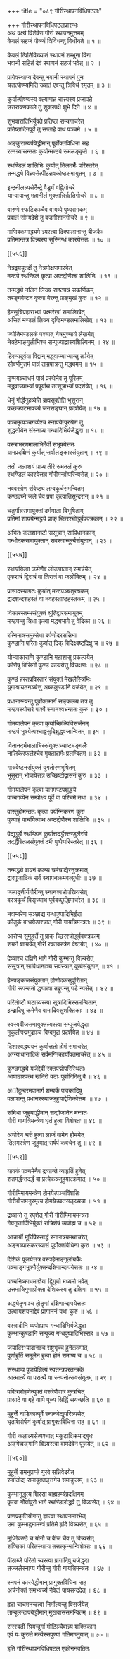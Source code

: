 +++
title = "०८९ गौरीस्थापनविधिपटलः"

+++
गौरीस्थापनविधिपटलप्रारम्भः  
अथ वक्ष्ये विशेषेण गौरी स्थापनमुत्तमम्  
केवलं सहजं पौष्ण्यं त्रिविधन्तु विधीयते ॥ १ ॥


केवलं त्वितिविख्यातं स्थापनं शम्भुना विना  
भवानी सहितं देवं स्थापनं सहजं भवेत् ॥ २ ॥


प्रागेवस्थाप्य देवन्तु भवानी स्थापनं पुनः  
यत्तत्पौष्ण्यमिति ख्यातं एवन्तु त्रिविधं स्मृतम् ॥ ३ ॥


कुर्यात्पौष्ण्यस्य क्ल्याणन्न चान्न्यस्य प्रजापते  
उत्तरायणकाले तु शुक्लपक्षे शुभे दिने ॥ ४ ॥


शुभवारादिभिर्युक्ते प्रतिष्ठां सम्यगाचरेत्  
प्रतिष्ठादिनपूर्वे तु सप्ताहे वाथ पञ्चमे ॥ ५ ॥


अङ्कुराण्यर्पयेद्धीमान् पूर्वोक्तविधिना सह  
रत्नन्न्यासन्ततः कुर्यान्मण्टपे समलङ्कृते ॥ ६ ॥


स्थण्डिलं शालिभिः कुर्यात् तिलदर्भैः परिस्तरेत्  
तन्मद्ध्ये विन्न्यसेत्पीठन्नवकोष्ठसमायुतम् ॥ ७ ॥


इन्द्रनीलन्न्यसेदैन्द्रे वैडूर्यं वह्निगोचरे  
याम्यायान्तु महानीलं मुक्तान्निर्ऋतिगोचरे ॥ ८ ॥


वारुणे स्फटिकञ्चैव वायव्ये पुष्यरागकम्  
प्रवालं सौम्यदेशे तु वज्रमीशानगोचरे ॥ ९ ॥


माणिक्कम्मद्ध्यमे न्न्यस्त्वा दिक्पालानान्तु बीजकैः  
प्रतिमान्तत्र विन्न्यस्य सुस्निग्धं कारयेत्ततः ॥ १० ॥



[[५५६]]  

नेत्रद्वययुतर्क्षे तु नेत्रमोक्षणमारभेत्  
मण्टपे स्थण्डिलं कृत्वा अष्टद्रोणैश्च शालिभिः ॥ ११ ॥


तन्मद्ध्ये नलिनं लिख्य साष्टपत्रं सकर्णिकम्  
तरङ्गवेष्टनं कृत्वा बेरन्तु प्राङ्मुखं कुरु ॥ १२ ॥


हेमसूचिप्रहाराभ्यां पक्ष्मरेखां समालिखेत्  
असितं मण्डलं लिख्य दृष्टिमण्डलमालिखेत् ॥ १३ ॥


ज्योतिर्मण्डलकं पश्चात् नेत्रमुच्चार्य लेखयेत्  
नेत्रहेमाङ्गुलीभिश्च सम्पूज्याद्वास्यशिल्पिनम् ॥ १४ ॥


हिरण्यदूर्वया विद्वान् मद्ध्वाज्याभ्यान्तु तर्पयेत्  
सौवर्णमुत्तमं पात्रं ताम्रपात्रन्तु मद्ध्यमम् ॥ १५ ॥


मृण्मयञ्चाधमं पात्रं प्रस्थेनैव तु पूरितम्  
मद्ध्वाज्याभ्यां प्रपूर्याथ तत्सूत्राभ्यां प्रदर्शयेत् ॥ १६ ॥


धेनुं गौर्द्धेनुहव्येति ब्रह्मसूक्तेति भूसुरान्  
प्रच्छन्नपटमावर्ज्य जनसङ्घान् प्रदर्शयेत् ॥ १७ ॥


पञ्चमृत्पञ्चगव्यैश्च स्नापयेत्पुरुषेण तु  
शुद्धतोयेन संस्नाप्य गन्धादिभिर्यजेद्धृदा ॥ १८ ॥


वस्त्राभरणमालाभिर्देवीं सभूषयेत्ततः  
ग्रामप्रदक्षिणं कुर्यात् सर्वालङ्कारसंयुताम् ॥ १९ ॥


ततो जलाशयं प्राप्य तीरे समतलं कुरु  
स्थण्डिलं कारयेत्तत्र गौरीमन्त्रोपरिन्यसेत् ॥ २० ॥


नववस्त्रेण संवेष्ट्य लम्बकूर्चसमन्वितम्  
कण्ठदघ्ने जले चैव प्रपां कृत्वातिसुन्दरान् ॥ २१ ॥


चतुर्गौत्रसमायुक्तां दर्भमाला विभूषिताम्  
प्रतिमां शाययेन्मद्ध्ये प्राक् च्छिरश्चोर्द्ध्ववक्त्रकाम् ॥ २२ ॥


अभितः कलशानष्टौ ससूत्रान् सापिधानकान्  
गन्धोदकसमायुक्तान् सवस्त्रान्कूर्चसंयुतान् ॥ २३ ॥



[[५५७]]  

स्थापयित्वा क्रमेणैव लोकपालान् समर्चयेत्  
एकरात्रं द्विरात्रं वा त्रिरात्रं वा जलोषितम् ॥ २४ ॥


प्रासादस्याग्रतः कुर्यात् मण्टपञ्चतुरश्रकम्  
द्वादशन्दशहस्तं वा नवहस्ताष्टहस्तकम् ॥ २५ ॥


विकारस्तम्भसंयुक्तं श्रुतिद्वारसमायुतम्  
मण्टपन्तु त्रिधा कृत्वा मद्ध्यभागे तु वेदिका ॥ २६ ॥


रत्निमात्रसमुत्सेधा दर्पणोदरसन्निभा  
कुण्डानि परितः कुर्यात् दिक् विदिक्ष्वष्टदिक्षु च ॥ २७ ॥


योन्याकाराणि कुण्डानि महाशासु प्रकल्पयेत्  
कोणेषु बिसिनी कुण्डं कल्पयेत्तु विचक्षणः ॥ २८ ॥


कुण्डं हस्तप्रविस्तारं संयुक्तं मेखलैस्त्रिभिः  
युगाश्रायतनञ्चेत्तु अब्जकुण्डानि वर्जयेत् ॥ २९ ॥


प्रधानाग्न्यन्तु पूर्वोक्तमार्गं सङ्कल्प्य तत्र तु  
मण्टपस्योत्तरे पार्श्वे स्नानश्वभ्रन्ततः कुरु ॥ ३० ॥


गोमयालेपनं कृत्वा कुर्याच्छिल्पिविसर्जनम्  
मण्टपं भूषयेत्पश्चाद्वसुदिक्षुद्ध्वजान्वितम् ॥ ३१ ॥


वितानदर्भमालाभिस्संयुक्तञ्चाष्टमङ्गलैः  
नालिकेरफलैश्चैव मुक्तादामैः प्रलम्बितम् ॥ ३२ ॥


गात्रवेष्टनसंयुक्तं युगतोरणभूषितम्  
भूसुरान् भोजयेत्तत्र उच्छिष्टोद्वासनं कुरु ॥ ३३ ॥


गोमयालेपनं कृत्वा यागमण्टपशुद्धये  
पञ्चगव्येन सम्प्रोक्ष्य पूर्वे वा पश्चिमे तथा ॥ ३४ ॥


वास्तुहोमन्ततः कृत्वा पर्यग्निकरणं कुरु  
पुण्याहं वाचयित्वाथ अष्टद्रोणैश्च शालिभिः ॥ ३५ ॥


वेद्यूर्द्ध्वे स्थण्डिलं कुर्यात्तदर्द्धैस्तण्डुलैरपि  
तदर्द्धैस्तिलसंयुक्तं दर्भैः पुष्पैःपरिस्तरेत् ॥ ३६ ॥



[[५५८]]  

तन्मद्ध्ये शयनं कल्प्य चर्मचाद्यैरनुक्रमात्  
द्वारपूजादिकं सर्वं स्थापनक्रमवत्सुधीः ॥ ३७ ॥


जलादुत्तीर्यगौरीन्तु स्नानश्वभ्रोपरिन्न्यसेत्  
वस्त्रकूर्चं विसृज्याथ पूर्ववच्छुद्धिमाचरेत् ॥ ३८ ॥


नवाम्बरेण सञ्छाद्य गन्धपुष्पादिभिर्हृदा  
कौतुकं बन्धयेत्पश्चात् गौरी गायत्रिमन्त्रतः ॥ ३९ ॥


आरोप्य सुमुहूर्त्ते तु प्राक् च्छिरश्चोर्द्ध्ववक्त्रकाम्  
शयने शाययेत् गौरीं रक्तवस्त्रेण वेष्टयेत् ॥ ४० ॥


देव्याश्च दक्षिणे भागे गौरी कुम्भन्तु विन्न्यसेत्  
ससूत्रान् सापिधानाञ्च सवस्त्रान् कूर्चसंयुतान् ॥ ४१ ॥


हेमपङ्कजसंयुक्तान् द्रोणोदकसुपूरितान्  
गौरी रूपन्ततो द्ध्यात्वा तद्रूपन्तु घटे न्यसेत् ॥ ४२ ॥


परितोष्टौ घटान्न्यस्त्वा सूत्रादिभिस्समन्वितान्  
इन्द्रादिषु क्रमेणैव वामादिवसुशक्तिकाः ॥ ४३ ॥


स्वस्वबीजसमायुक्तन्न्यस्त्वा सम्पूजयेद्धृदा  
मुकुलीपद्ममुद्राञ्च बिम्बमुद्रां प्रदर्शयेत् ॥ ४४ ॥


दिशास्वद्ध्ययनं कुर्यात्ततो होमं समाचरेत्  
अग्न्याधानादिकं सर्वमग्निकार्योक्तमाचरेत् ॥ ४५ ॥


कुण्डमद्ध्ये यजेद्देवीं रक्तपद्मोपरिस्थिताः  
आषाढाश्वत्थ खदिरो वटाः पूर्वादिदिक्षु वै ॥ ४६ ॥


अौदुम्बरमपामार्गं शम्यर्कं पावकादिषु  
पलाशन्तु प्रधानस्स्याज्जुहुयाद्देशिकोत्तमः ॥ ४७ ॥


समिधा जुहुयाद्धीमान् सद्योजातेन मन्त्रतः  
गौरी गायत्रिमन्त्रेण घृतं हुत्वा विशेषतः ॥ ४८ ॥


अघोरेण चरुं हुत्वा लाजं वामेन होमयेत्  
तिलमस्त्रेण जुहुयात् सर्षपं कवचेन तु ॥ ४९ ॥



[[५५९]]  

यावकं पञ्चमेनैव द्रव्यान्ते व्याहृतिं हुनेत्  
शतमर्द्धन्तदर्द्धं वा प्रत्येकञ्जुहुयात्क्रमात् ॥ ५० ॥


गौरीमिमायमन्त्रेण होमयेत्पञ्चविंशतिः  
गौरीबीजमनुस्मृत्य होमयेच्छतसङ्ख्यया ॥ ५१ ॥


द्रव्यान्ते तु स्पृशेत् गौरीं गौरीमिमायमन्त्रतः  
गेयनृत्तादिभिर्युक्तं रात्रिशेषं व्यपोह्य च ॥ ५२ ॥


आचार्यो मूर्त्तिपैस्सार्द्धं स्नानत्रयमथाचरेत्  
अङ्गन्न्यासकरन्न्यासं पूर्वोक्तविधिना कुरु ॥ ५३ ॥


देशिकं पूजयेत्तत्र वस्त्रहेमाङ्गुलीयकैः  
पञ्चाङ्गभूषणैर्युक्तन्दक्षिणान्दापयेत्ततः ॥ ५४ ॥


पञ्चनिष्काधमाज्ञेया द्विगुणो मध्यमो भवेत्  
उत्तमात्रिगुणाप्रोक्ता देशिकस्य तु दक्षिणा ॥ ५५ ॥


अद्ध्येतॄणाञ्च होतॄणां दक्षिणान्दापयेत्ततः  
उत्थायशयनाद्देवं प्रागाननं यथा कुरु ॥ ५६ ॥


वस्त्रादीनि व्यपोह्याथ गन्धादिभिर्यजेद्धृदा  
कुम्भान्कुण्डानि सम्पूज्य गन्धपुष्पादिभिस्सह ॥ ५७ ॥


जयादिरभ्यादानञ्च राष्ट्रभृच्च हुनेत्क्रमात्  
पूर्णाहुतिं समूलेन हुत्वा होमं समाप्य च ॥ ५८ ॥


संस्थाप्य पूजयेन्नित्यं स्वतन्त्रपरतन्त्रके  
आत्मार्त्थे वा परार्त्थे वा स्नपनोत्सवसंयुतम् ॥ ५९ ॥


पवित्रारोहणेत्युक्तं वस्त्रेणैवात्र कुत्रचित्  
प्रासादे वा गृहे वापि पूज्य सिद्धिं सयच्छति ॥ ६० ॥


मुहूर्त्ते नाडिकात्पूर्वे स्नानवेद्युपरिन्न्यसेत्  
घृतशिरोर्पणं कुर्यात् प्रागुक्तविधिना सह ॥ ६१ ॥


गौरी कलान्न्यसेत्पश्चात् मकुटादिक्रमाद्बुधः  
अङ्गेष्वङ्गानि विन्न्यस्त्वा वामदेवेन पूजयेत् ॥ ६२ ॥



[[५६०]]  

मुहूर्त्ते समनुप्राप्ते गुरवे सन्निवेदयेत्  
सर्वातोद्य समायुक्तन्नृत्तगेय समाकुलम् ॥ ६३ ॥


कुम्भानुद्धृत्य शिरसा बाह्यहर्म्यप्रदक्षिणम्  
कृत्वा गौर्यापुरो भागे स्थण्डिलोर्द्ध्वे तु विन्न्यसेत् ॥ ६४ ॥


प्राणप्रकृतियोगन्तु ज्ञात्वा स्थापनमारभेत्  
उमा कुम्भादुमामन्त्रं प्रतिमे हृदि विन्न्यसेत् ॥ ६५ ॥


मूर्ध्निकण्ठे च योनौ च बीजं चैव तु विन्न्यसेत्  
शक्तिकां परितस्थाप्य तत्तत्कुम्भान्विशेषतः ॥ ६६ ॥


पीठाब्जे परितो न्न्यस्त्वा प्रागादिषु यजेद्धृदा  
तज्जलैस्नाप्य गौरीन्तु गौरी गायत्रिमन्त्रतः ॥ ६७ ॥


स्नपनं कारयेद्धीमान् प्रागुक्तविधिना सह  
अर्चनोक्तं समभ्यर्च्य नैवेद्यं पायसन्ददेत् ॥ ६८ ॥


हृदा चाचमनन्दत्वा निर्माल्यन्तु विसर्जयेत्  
ताम्बूलन्दापयेद्धीमान् मुखवाससमन्वितम् ॥ ६९ ॥


सरस्वतीं श्रियन्दुर्गां मोटिञ्चैवान्न्य शक्तिकाम्  
एवं यः कुरुते मर्त्यस्सपुण्यां गतिमाप्नुयात् ॥ ७० ॥


इति गौरीस्थापनविधिपटल एकोननवतितः  
